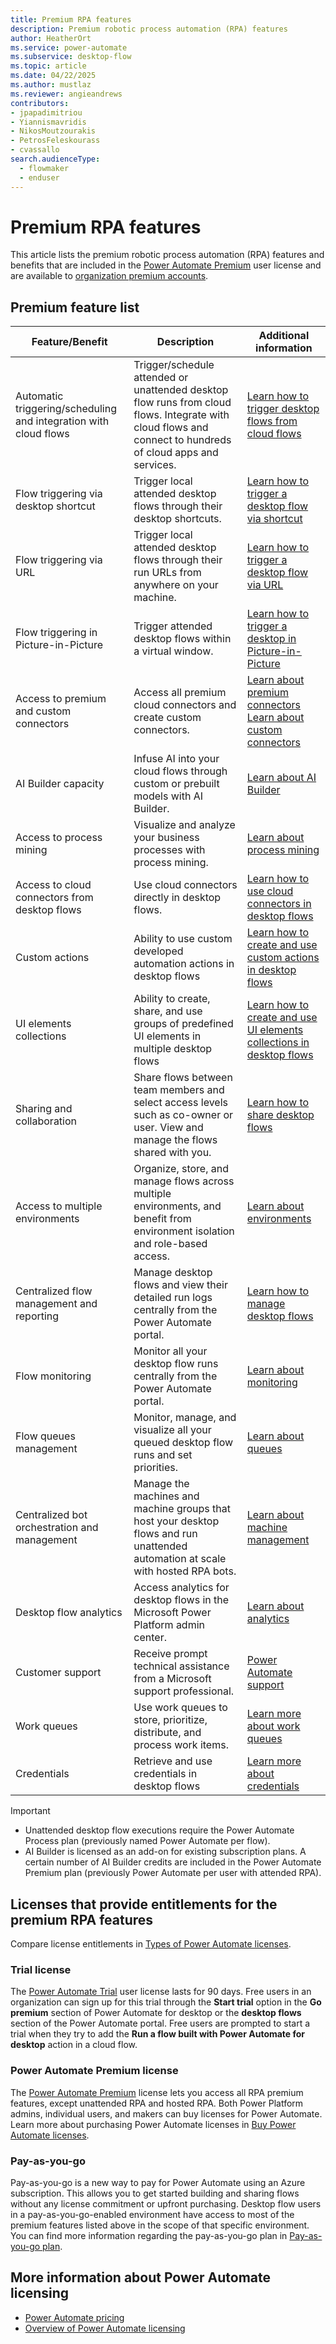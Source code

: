 ```yaml
---
title: Premium RPA features
description: Premium robotic process automation (RPA) features
author: HeatherOrt
ms.service: power-automate
ms.subservice: desktop-flow
ms.topic: article
ms.date: 04/22/2025
ms.author: mustlaz
ms.reviewer: angieandrews
contributors:
- jpapadimitriou
- Yiannismavridis
- NikosMoutzourakis
- PetrosFeleskourass
- cvassallo
search.audienceType: 
  - flowmaker
  - enduser
---
```


# Premium RPA features

This article lists the premium robotic process automation (RPA) features and benefits that are included in the [Power Automate Premium](/power-platform/admin/power-automate-licensing/deep-dive-on-specific-license#power-automate-process-license) user license and are available to [organization premium accounts](getting-started-org.md).

## Premium feature list

|Feature/Benefit | Description|Additional information|
|----------------|------------|----------------------|
|Automatic triggering/scheduling and integration with cloud flows|Trigger/schedule attended or unattended desktop flow runs from cloud flows. Integrate with cloud flows and connect to hundreds of cloud apps and services.|[Learn how to trigger desktop flows from cloud flows](trigger-desktop-flows.md)|
|Flow triggering via desktop shortcut|Trigger local attended desktop flows through their desktop shortcuts.|[Learn how to trigger a desktop flow via shortcut](run-desktop-flows-url-shortcuts.md)|
|Flow triggering via URL|Trigger local attended desktop flows through their run URLs from anywhere on your machine.|[Learn how to trigger a desktop flow via URL](run-desktop-flows-url-shortcuts.md)|
|Flow triggering in Picture-in-Picture|Trigger attended desktop flows within a virtual window.|[Learn how to trigger a desktop in Picture-in-Picture](run-desktop-flows-pip.md)|
|Access to premium and custom connectors|Access all premium cloud connectors and create custom connectors.|[Learn about premium connectors](/connectors/connector-reference/connector-reference-premium-connectors)<br>[Learn about custom connectors](/connectors/custom-connectors)|
|AI Builder capacity|Infuse AI into your cloud flows through custom or prebuilt models with AI Builder.|[Learn about AI Builder](/ai-builder)|
|Access to process mining |Visualize and analyze your business processes with process mining.|[Learn about process mining](/power-automate/process-advisor-overview)|
|Access to cloud connectors from desktop flows|Use cloud connectors directly in desktop flows.|[Learn how to use cloud connectors in desktop flows](actions-reference/cloudconnectors.md)|
|Custom actions|Ability to use custom developed automation actions in desktop flows|[Learn how to create and use custom actions in desktop flows](custom-actions.md)|
|UI elements collections |Ability to create, share, and use groups of predefined UI elements in multiple desktop flows|[Learn how to create and use UI elements collections in desktop flows](ui-elements-collections.md)|
|Sharing and collaboration|Share flows between team members and select access levels such as co-owner or user. View and manage the flows shared with you.|[Learn how to share desktop flows](manage.md#share-desktop-flows)|
|Access to multiple environments|Organize, store, and manage flows across multiple environments, and benefit from environment isolation and role-based access.|[Learn about environments](/power-platform/admin/environments-overview)|
|Centralized flow management and reporting|Manage desktop flows and view their detailed run logs centrally from the Power Automate portal.|[Learn how to manage desktop flows](manage.md)|
|Flow monitoring|Monitor all your desktop flow runs centrally from the Power Automate portal.|[Learn about monitoring](monitor-desktop-flow-runs.md)|
|Flow queues management|Monitor, manage, and visualize all your queued desktop flow runs and set priorities.|[Learn about queues](monitor-desktop-flow-queues.md)|
|Centralized bot orchestration and management|Manage the machines and machine groups that host your desktop flows and run unattended automation at scale with hosted RPA bots.|[Learn about machine management](manage-machines.md)|
|Desktop flow analytics|Access analytics for desktop flows in the Microsoft Power Platform admin center.|[Learn about analytics](/power-platform/admin/analytics-ui-flow)|
|Customer support|Receive prompt technical assistance from a Microsoft support professional.|[Power Automate support](https://make.powerautomate.com/support/)|
|Work queues|Use work queues to store, prioritize, distribute, and process work items.| [Learn more about work queues](work-queues.md)|
|Credentials|Retrieve and use credentials in desktop flows| [Learn more about credentials](create-AzureKeyVault-credential.md)|

> [!IMPORTANT]
>
> - Unattended desktop flow executions require the Power Automate Process plan (previously named Power Automate per flow).
> - AI Builder is licensed as an add-on for existing subscription plans. A certain number of AI Builder credits are included in the Power Automate Premium plan (previously Power Automate per user with attended RPA).

## Licenses that provide entitlements for the premium RPA features

Compare license entitlements in [Types of Power Automate licenses](/power-platform/admin/power-automate-licensing/types?tabs=power-automate-premium%2Cpower-automate-process%2Cconnector-types).

### Trial license

The [Power Automate Trial](/power-platform/admin/power-automate-licensing/deep-dive-on-specific-license#power-automate-trial-license) user license lasts for 90 days. Free users in an organization can sign up for this trial through the **Start trial** option in the **Go premium** section of Power Automate for desktop or the **desktop flows** section of the Power Automate portal. Free users are prompted to start a trial when they try to add the **Run a flow built with Power Automate for desktop** action in a cloud flow.

### Power Automate Premium license

The [Power Automate Premium](/power-platform/admin/power-automate-licensing/deep-dive-on-specific-license#power-automate-process-license) license lets you access all RPA premium features, except unattended RPA and hosted RPA. Both Power Platform admins, individual users, and makers can buy licenses for Power Automate. Learn more about purchasing Power Automate licenses in [Buy Power Automate licenses](/power-platform/admin/power-automate-licensing/buy-licenses).

### Pay-as-you-go

Pay-as-you-go is a new way to pay for Power Automate using an Azure subscription. This allows you to get started building and sharing flows without any license commitment or upfront purchasing. Desktop flow users in a pay-as-you-go-enabled environment have access to most of the premium features listed above in the scope of that specific environment. You can find more information regarding the pay-as-you-go plan in [Pay-as-you-go plan](/power-platform/admin/pay-as-you-go-overview).

## More information about Power Automate licensing

- [Power Automate pricing](https://powerautomate.microsoft.com/pricing/)
- [Overview of Power Automate licensing](/power-platform/admin/power-automate-licensing/overview)
